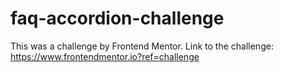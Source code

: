 # faq-accordion-challenge

This was a challenge by Frontend Mentor. 
Link to the challenge: https://www.frontendmentor.io?ref=challenge
